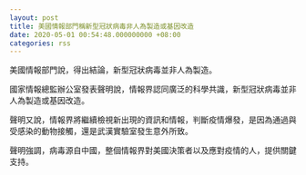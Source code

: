 ```yaml
---
layout: post
title: 美國情報部門稱新型冠狀病毒非人為製造或基因改造
date: 2020-05-01 00:54:48.000000000 +08:00
categories: rss
---
```


美國情報部門說，得出結論，新型冠狀病毒並非人為製造。

國家情報總監辦公室發表聲明說，情報界認同廣泛的科學共識，新型冠狀病毒並非人為製造或基因改造。

聲明又說，情報界將繼續檢視新出現的資訊和情報，判斷疫情爆發，是因為通過與受感染的動物接觸，還是武漢實驗室發生意外所致。

聲明強調，病毒源自中國，整個情報界對美國決策者以及應對疫情的人，提供關鍵支持。

